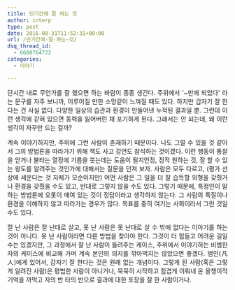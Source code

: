 ```yaml
---
title: 단기간에 잘 하는 것
author: interp
type: post
date: 2016-08-31T11:52:31+00:00
url: /단기간에-잘-하는-것/
dsq_thread_id:
  - 6608764722
categories:
  - 이야기

---
```

<p style="text-align: justify;">
  단시간 내로 무언가를 잘 했으면 하는 바람이 종종 생긴다. 주위에서 '~만에 되었다' 라는 문구를 자주 보니까, 이루어질 만한 소망같이 느껴질 때도 있다. 하지만 갑자기 잘 한다는 건 사실 없다. 다양한 일상의 습관과 환경이 만들어낸 누적된 결과일 뿐. 그런데 이런 생각에 갇혀 있으면 동력을 잃어버린 채 포기하게 된다. 그래서는 안 되는데, 왜 이런 생각이 자꾸만 드는 걸까?
</p>

<p style="text-align: justify;">
  계속 이야기하지만, 주위에 그런 사람이 존재하기 때문이다. 나도 그럴 수 있을 것 같아서 그의 방법론을 따라가기 위해 책도 사고 강연도 참석하는 것이겠다. 이런 행동이 통찰을 얻거나 불타는 열정에 기름을 붓는데는 도움이 될지언정, 정작 원하는 것, 잘 할 수 있는 왕도를 알려주는 것인가에 대해서는 질문을 던져 보자. 사람은 모두 다르고, (평가 선상에 세운다는 것 자체가 모순이지만) 어떤 사람은 그 일을 더 잘 습득할 외형을 갖췄거나 환경을 갖췄을 수도 있고, 반대로 그렇지 않을 수도 있다. 그렇기 때문에, 특정인이 말하는 방법론에 오롯이 매여 있는 것이 정답이라고 생각하지 않는다. 그 사람의 특질이나 환경을 이해하지 않고 따라가는 경우가 많다. 목표를 중히 여기는 사회이라서 그런 것일 수도 있다.
</p>

<p style="text-align: justify;">
  잘 난 사람은 잘 난대로 살고, 못 난 사람은 못 난대로 살 수 밖에 없다는 이야기를 하는 것이 아니다. 못 난 사람이라면 다른 방법을 찾아야 한다. 그것이 더 힘들고 어려운 길일 수는 있겠지만, 그 과정에서 잘 난 사람이 들려주는 케이스, 주위에서 이야기하는 비범한 자의 케이스에 비교해 가며 계속 본인의 의지를 깎아먹지는 않았으면 좋겠다. 범인(凡人)에게 있어서, 갑자기 잘 한다는 것은 원래 없는 개념이다. 그렇게 된 사람(혹은 그렇게 알려진 사람)은 평범한 사람이 아니거나, 묵묵히 시작하고 힘겹게 이뤄내 온 올챙이적 기억을 까먹고 자의 반 타의 반으로 결과에 대한 포장을 잘 한 사람이거나.
</p>